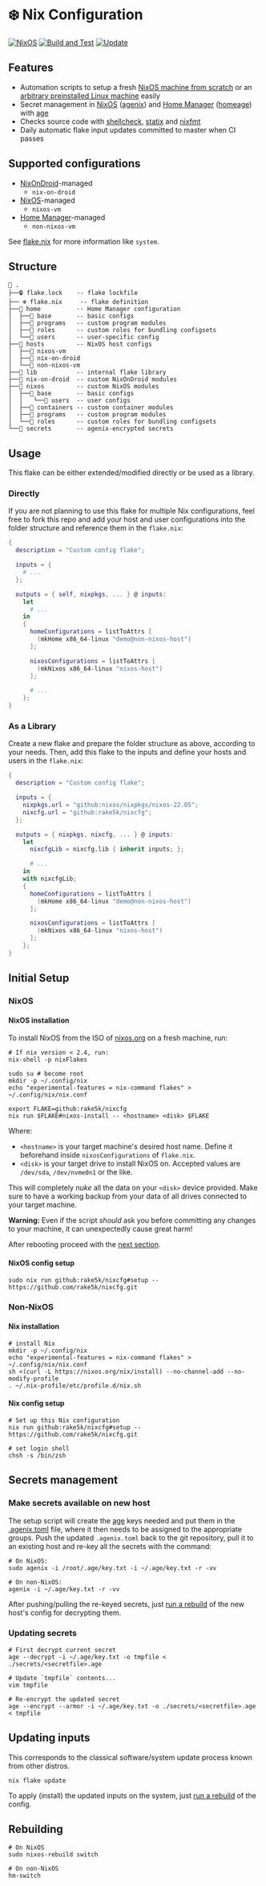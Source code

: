 # :snowflake: Nix Configuration

[![NixOS][nixos-badge]][nixos]
[![Build and Test][ci-badge]][ci]
[![Update][update-badge]][update]

## Features

* Automation scripts to setup a fresh [NixOS machine from scratch](flake/apps/nixos-install.sh) or
  an [arbitrary preinstalled Linux machine](flake/apps/setup.sh) easily
* Secret management in [NixOS][nixos] ([agenix][agenix]) and [Home Manager][home-manager]
  ([homeage][homeage]) with [age][age]
* Checks source code with [shellcheck][shellcheck], [statix][statix] and [nixfmt][nixfmt]
* Daily automatic flake input updates committed to master when CI passes

## Supported configurations

* [NixOnDroid][nix-on-droid]-managed
  * `nix-on-droid`
* [NixOS][nixos]-managed
  * `nixos-vm`
* [Home Manager][home-manager]-managed
  * `non-nixos-vm`

See [flake.nix](flake.nix) for more information like `system`.

## Structure

```noformat
📂 .
├──🔒 flake.lock    -- flake lockfile
├── ❄ flake.nix     -- flake definition
├──📂 home          -- Home Manager configuration
│  ├──📂 base       -- basic configs
│  ├──📂 programs   -- custom program modules
│  ├──📂 roles      -- custom roles for bundling configsets
│  └──📂 users      -- user-specific config
├──📂 hosts         -- NixOS host configs
│  ├──📂 nixos-vm
│  ├──📂 nix-on-droid
│  └──📂 non-nixos-vm
├──📂 lib           -- internal flake library
├──📂 nix-on-droid  -- custom NixOnDroid modules
├──📂 nixos         -- custom NixOS modules
│  ├──📂 base       -- basic configs
│  │   └──📂 users  -- user configs
│  ├──📂 containers -- custom container modules
│  ├──📂 programs   -- custom program modules
│  └──📂 roles      -- custom roles for bundling configsets
└──📂 secrets       -- agenix-encrypted secrets
```

## Usage

This flake can be either extended/modified directly or be used as a library.

### Directly

If you are not planning to use this flake for multiple Nix configurations, feel free to fork this
repo and add your host and user configurations into the folder structure and reference them in the
`flake.nix`:

```nix
{
  description = "Custom config flake";

  inputs = {
    # ...
  };

  outputs = { self, nixpkgs, ... } @ inputs:
    let
      # ...
    in
    {
      homeConfigurations = listToAttrs [
        (mkHome x86_64-linux "demo@non-nixos-host")
      ];

      nixosConfigurations = listToAttrs [
        (mkNixos x86_64-linux "nixos-host")
      ];

      # ...
    };
}
```

### As a Library

Create a new flake and prepare the folder structure as above, according to your needs. Then, add
this flake to the inputs and define your hosts and users in the `flake.nix`:

```nix
{
  description = "Custom config flake";

  inputs = {
    nixpkgs.url = "github:nixos/nixpkgs/nixos-22.05";
    nixcfg.url = "github:rake5k/nixcfg";
  };

  outputs = { nixpkgs, nixcfg, ... } @ inputs:
    let
      nixcfgLib = nixcfg.lib { inherit inputs; };

      # ...
    in
    with nixcfgLib;
    {
      homeConfigurations = listToAttrs [
        (mkHome x86_64-linux "demo@non-nixos-host")
      ];

      nixosConfigurations = listToAttrs [
        (mkNixos x86_64-linux "nixos-host")
      ];
    };
}
```

## Initial Setup

### NixOS

#### NixOS installation

To install NixOS from the ISO of [nixos.org][nixos] on a fresh machine, run:

```shell
# If nix version < 2.4, run:
nix-shell -p nixFlakes

sudo su # become root
mkdir -p ~/.config/nix
echo "experimental-features = nix-command flakes" > ~/.config/nix/nix.conf

export FLAKE=github:rake5k/nixcfg
nix run $FLAKE#nixos-install -- <hostname> <disk> $FLAKE
```

Where:

* `<hostname>` is your target machine's desired host name. Define it beforehand inside
  `nixosConfigurations` of `flake.nix`.
* `<disk>` is your target drive to install NixOS on. Accepted values are `/dev/sda`, `/dev/nvme0n1`
  or the like.

This will completely *nuke* all the data on your `<disk>` device provided. Make sure to have a
working backup from your data of all drives connected to your target machine.

**Warning:** Even if the script *should* ask you before committing any changes to your machine,
it can unexpectedly cause great harm!

After rebooting proceed with the [next section](#nixos-config-setup).

#### NixOS config setup

```shell
sudo nix run github:rake5k/nixcfg#setup -- https://github.com/rake5k/nixcfg.git
```

### Non-NixOS

#### Nix installation

```shell
# install Nix
mkdir -p ~/.config/nix
echo "experimental-features = nix-command flakes" > ~/.config/nix/nix.conf
sh <(curl -L https://nixos.org/nix/install) --no-channel-add --no-modify-profile
. ~/.nix-profile/etc/profile.d/nix.sh
```

#### Nix config setup

```shell
# Set up this Nix configuration
nix run github:rake5k/nixcfg#setup -- https://github.com/rake5k/nixcfg.git

# set login shell
chsh -s /bin/zsh
```

## Secrets management

### Make secrets available on new host

The setup script will create the [age][age] keys needed and put them in the
[.agenix.toml](.agenix.toml) file, where it then needs to be assigned to the appropriate groups.
Push the updated `.agenix.toml` back to the git repository, pull it to an existing host and
re-key all the secrets with the command:

```shell
# On NixOS:
sudo agenix -i /root/.age/key.txt -i ~/.age/key.txt -r -vv

# On non-NixOS:
agenix -i ~/.age/key.txt -r -vv
```

After pushing/pulling the re-keyed secrets, just [run a rebuild](#rebuilding) of the new host's
config for decrypting them.

### Updating secrets

```shell
# First decrypt current secret
age --decrypt -i ~/.age/key.txt -o tmpfile < ./secrets/<secretfile>.age

# Update `tmpfile` contents...
vim tmpfile

# Re-encrypt the updated secret
age --encrypt --armor -i ~/.age/key.txt -o ./secrets/<secretfile>.age < tmpfile
```

## Updating inputs

This corresponds to the classical software/system update process known from other distros.

```shell
nix flake update
```

To apply (install) the updated inputs on the system, just [run a rebuild](#rebuilding) of the
config.

## Rebuilding

```shell
# On NixOS
sudo nixos-rebuild switch

# On non-NixOS
hm-switch
```

[ci]: https://garnix.io/repo/rake5k/nixcfg
[update]: https://github.com/rake5k/nixcfg/actions/workflows/update.yml
[update-badge]: https://github.com/rake5k/nixcfg/actions/workflows/update.yml/badge.svg
[ci-badge]: https://img.shields.io/endpoint.svg?url=https%3A%2F%2Fgarnix.io%2Fapi%2Fbadges%2Frake5k%2Fnixcfg%3Fbranch%3Dmain

[age]: https://age-encryption.org/
[agenix]: https://github.com/ryantm/agenix
[home-manager]: https://nix-community.github.io/home-manager
[homeage]: https://github.com/jordanisaacs/homeage
[nix-on-droid]: https://nix-community.github.io/nix-on-droid
[nixos]: https://nixos.org/
[nixos-badge]: https://img.shields.io/badge/NixOS-24.11-blue.svg?logo=NixOS&logoColor=white
[nixfmt]: https://github.com/NixOS/nixfmt
[shellcheck]: https://github.com/koalaman/shellcheck
[statix]: https://github.com/NerdyPepper/statix
